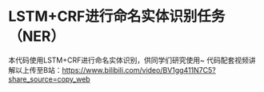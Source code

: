 # LSTM+CRF进行命名实体识别任务（NER）
本代码使用LSTM+CRF进行命名实体识别，供同学们研究使用~
代码配套视频讲解以上传至B站：https://www.bilibili.com/video/BV1gg411N7C5?share_source=copy_web
